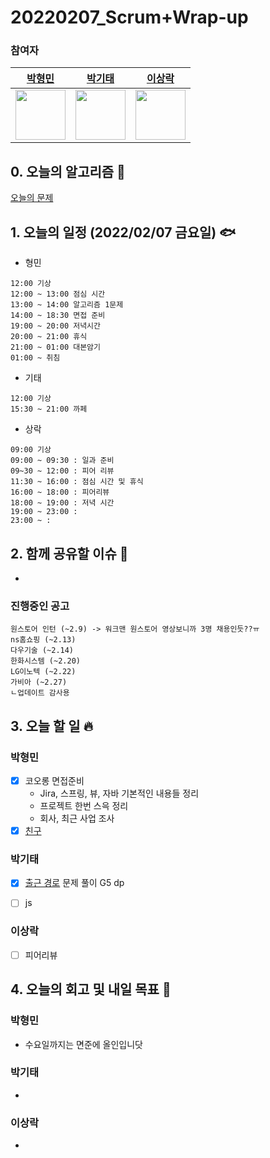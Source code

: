 # 20220207_Scrum+Wrap-up

### 참여자

| [박형민](https://github.com/npnppn)  | [박기태](https://github.com/idiot-kitto)   | [이상락](https://github.com/SangRakee)  |
| :------: | :------: | :------:
|<img src="https://github.com/npnppn.png" width="80"> | <img src="https://github.com/idiot-kitto.png" width="80">|<img src="https://github.com/SangRakee.png" width="80">

## 0. 오늘의 알고리즘 🎈
[오늘의 문제](
https://github.com/tony9402/baekjoon/blob/main/picked.md) 



## 1. 오늘의 일정 (2022/02/07 금요일) 🐟

- 형민
```
12:00 기상
12:00 ~ 13:00 점심 시간
13:00 ~ 14:00 알고리즘 1문제
14:00 ~ 18:30 면접 준비
19:00 ~ 20:00 저녁시간
20:00 ~ 21:00 휴식
21:00 ~ 01:00 대본암기
01:00 ~ 취침
```

- 기태
```
12:00 기상
15:30 ~ 21:00 까페
```

- 상락
```
09:00 기상
09:00 ~ 09:30 : 일과 준비
09~30 ~ 12:00 : 피어 리뷰
11:30 ~ 16:00 : 점심 시간 및 휴식
16:00 ~ 18:00 : 피어리뷰
18:00 ~ 19:00 : 저녁 시간
19:00 ~ 23:00 : 
23:00 ~ : 

```

## 2. 함께 공유할 이슈 💌
- 

### 진행중인 공고
```
원스토어 인턴 (~2.9) -> 워크맨 원스토어 영상보니까 3명 채용인듯??ㅠ
ns홈쇼핑 (~2.13)
다우기술 (~2.14)
한화시스템 (~2.20)
LG이노텍 (~2.22)
가비아 (~2.27)
ㄴ업데이트 감사용
```



## 3. 오늘 할 일 🔥



### 박형민
- [x] 코오롱 면접준비
    - Jira, 스프링, 뷰, 자바 기본적인 내용들 정리
    - 프로젝트 한번 스윽 정리
    - 회사, 최근 사업 조사
- [x] [친구](https://www.acmicpc.net/problem/1058)

### 박기태

- [x] [출근 경로](https://www.acmicpc.net/problem/5569) 문제 풀이 G5 dp
- [ ] js


### 이상락
- [ ] 피어리뷰


## 4. 오늘의 회고 및 내일 목표 🎈


    

### 박형민

- 수요일까지는 면준에 올인입니닷

### 박기태

- 

### 이상락
- 
